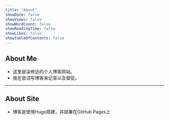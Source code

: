 ```yaml
---
title: "About"
showDate: false
showViews: false
showWordCount: false
showReadingTime: false
showLikes: false
showTableOfContents: false
---
```


## About Me
- 这里是柒修远的个人博客网站。
- 我在尝试写博客来记录以及督促。

---
## About Site

- 博客是使用Hugo搭建，并部署在GitHub Pages上